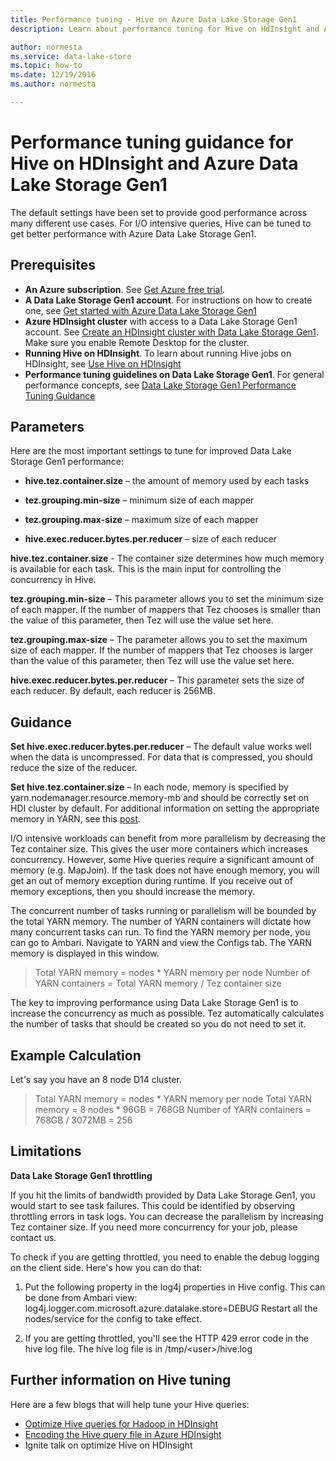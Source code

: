 ```yaml
---
title: Performance tuning - Hive on Azure Data Lake Storage Gen1
description: Learn about performance tuning for Hive on HdInsight and Azure Data Lake Storage Gen1. For I/O intensive queries, tune Hive to get better performance.

author: normesta
ms.service: data-lake-store
ms.topic: how-to
ms.date: 12/19/2016
ms.author: normesta

---
```

# Performance tuning guidance for Hive on HDInsight and Azure Data Lake Storage Gen1

The default settings have been set to provide good performance across many different use cases.  For I/O intensive queries, Hive can be tuned to get better performance with Azure Data Lake Storage Gen1.  

## Prerequisites

* **An Azure subscription**. See [Get Azure free trial](https://azure.microsoft.com/pricing/free-trial/).
* **A Data Lake Storage Gen1 account**. For instructions on how to create one, see [Get started with Azure Data Lake Storage Gen1](data-lake-store-get-started-portal.md)
* **Azure HDInsight cluster** with access to a Data Lake Storage Gen1 account. See [Create an HDInsight cluster with Data Lake Storage Gen1](data-lake-store-hdinsight-hadoop-use-portal.md). Make sure you enable Remote Desktop for the cluster.
* **Running Hive on HDInsight**.  To learn about running Hive jobs on HDInsight, see [Use Hive on HDInsight](../hdinsight/hadoop/hdinsight-use-hive.md)
* **Performance tuning guidelines on Data Lake Storage Gen1**.  For general performance concepts, see [Data Lake Storage Gen1 Performance Tuning Guidance](./data-lake-store-performance-tuning-guidance.md)

## Parameters

Here are the most important settings to tune for improved Data Lake Storage Gen1 performance:

* **hive.tez.container.size** – the amount of memory used by each tasks

* **tez.grouping.min-size** – minimum size of each mapper

* **tez.grouping.max-size** – maximum size of each mapper

* **hive.exec.reducer.bytes.per.reducer** – size of each reducer

**hive.tez.container.size** - The container size determines how much memory is available for each task.  This is the main input for controlling the concurrency in Hive.  

**tez.grouping.min-size** – This parameter allows you to set the minimum size of each mapper.  If the number of mappers that Tez chooses is smaller than the value of this parameter, then Tez will use the value set here.

**tez.grouping.max-size** – The parameter allows you to set the maximum size of each mapper.  If the number of mappers that Tez chooses is larger than the value of this parameter, then Tez will use the value set here.

**hive.exec.reducer.bytes.per.reducer** – This parameter sets the size of each reducer.  By default, each reducer is 256MB.  

## Guidance

**Set hive.exec.reducer.bytes.per.reducer** – The default value works well when the data is uncompressed.  For data that is compressed, you should reduce the size of the reducer.  

**Set hive.tez.container.size** – In each node, memory is specified by yarn.nodemanager.resource.memory-mb and should be correctly set on HDI cluster by default.  For additional information on setting the appropriate memory in YARN, see this [post](../hdinsight/hdinsight-hadoop-hive-out-of-memory-error-oom.md).

I/O intensive workloads can benefit from more parallelism by decreasing the Tez container size. This gives the user more containers which increases concurrency.  However, some Hive queries require a significant amount of memory (e.g. MapJoin).  If the task does not have enough memory, you will get an out of memory exception during runtime.  If you receive out of memory exceptions, then you should increase the memory.   

The concurrent number of tasks running or parallelism will be bounded by the total YARN memory.  The number of YARN containers will dictate how many concurrent tasks can run.  To find the YARN memory per node, you can go to Ambari.  Navigate to YARN and view the Configs tab.  The YARN memory is displayed in this window.  

> Total YARN memory = nodes * YARN memory per node
> Number of YARN containers = Total YARN memory / Tez container size

The key to improving performance using Data Lake Storage Gen1 is to increase the concurrency as much as possible.  Tez automatically calculates the number of tasks that should be created so you do not need to set it.   

## Example Calculation

Let's say you have an 8 node D14 cluster.  

> Total YARN memory = nodes * YARN memory per node
> Total YARN memory = 8 nodes * 96GB = 768GB
> Number of YARN containers = 768GB / 3072MB = 256

## Limitations

**Data Lake Storage Gen1 throttling** 

If you hit the limits of bandwidth provided by Data Lake Storage Gen1, you would start to see task failures. This could be identified by observing throttling errors in task logs.  You can decrease the parallelism by increasing Tez container size.  If you need more concurrency for your job, please contact us.

To check if you are getting throttled, you need to enable the debug logging on the client side. Here's how you can do that:

1. Put the following property in the log4j properties in Hive config. This can be done from Ambari view: log4j.logger.com.microsoft.azure.datalake.store=DEBUG
Restart all the nodes/service for the config to take effect.

2. If you are getting throttled, you'll see the HTTP 429 error code in the hive log file. The hive log file is in /tmp/&lt;user&gt;/hive.log

## Further information on Hive tuning

Here are a few blogs that will help tune your Hive queries:
* [Optimize Hive queries for Hadoop in HDInsight](../hdinsight/hdinsight-hadoop-optimize-hive-query.md)
* [Encoding the Hive query file in Azure HDInsight](/archive/blogs/bigdatasupport/encoding-the-hive-query-file-in-azure-hdinsight)
* Ignite talk on optimize Hive on HDInsight